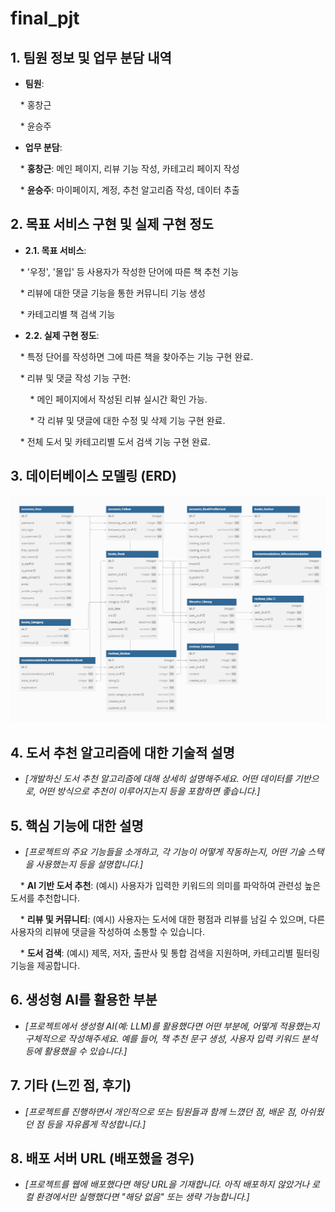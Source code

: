 # final_pjt

## 1. 팀원 정보 및 업무 분담 내역

- **팀원**:

    * 홍창근

    * 윤승주

- **업무 분담**:

    * **홍창근**: 메인 페이지, 리뷰 기능 작성, 카테고리 페이지 작성

    * **윤승주**: 마이페이지, 계정, 추천 알고리즘 작성, 데이터 추출

## 2. 목표 서비스 구현 및 실제 구현 정도

- **2.1. 목표 서비스**:

    * '우정', '몰입' 등 사용자가 작성한 단어에 따른 책 추천 기능

    * 리뷰에 대한 댓글 기능을 통한 커뮤니티 기능 생성

    * 카테고리별 책 검색 기능

- **2.2. 실제 구현 정도**:

    * 특정 단어를 작성하면 그에 따른 책을 찾아주는 기능 구현 완료.

    * 리뷰 및 댓글 작성 기능 구현:

        * 메인 페이지에서 작성된 리뷰 실시간 확인 가능.

        * 각 리뷰 및 댓글에 대한 수정 및 삭제 기능 구현 완료.

    * 전체 도서 및 카테고리별 도서 검색 기능 구현 완료.

## 3. 데이터베이스 모델링 (ERD)

![ERD](ERD.png)

## 4. 도서 추천 알고리즘에 대한 기술적 설명

- *[개발하신 도서 추천 알고리즘에 대해 상세히 설명해주세요. 어떤 데이터를 기반으로, 어떤 방식으로 추천이 이루어지는지 등을 포함하면 좋습니다.]*

## 5. 핵심 기능에 대한 설명

- *[프로젝트의 주요 기능들을 소개하고, 각 기능이 어떻게 작동하는지, 어떤 기술 스택을 사용했는지 등을 설명합니다.]*

    * **AI 기반 도서 추천**: (예시) 사용자가 입력한 키워드의 의미를 파악하여 관련성 높은 도서를 추천합니다.

    * **리뷰 및 커뮤니티**: (예시) 사용자는 도서에 대한 평점과 리뷰를 남길 수 있으며, 다른 사용자의 리뷰에 댓글을 작성하여 소통할 수 있습니다.

    * **도서 검색**: (예시) 제목, 저자, 출판사 및 통합 검색을 지원하며, 카테고리별 필터링 기능을 제공합니다.

## 6. 생성형 AI를 활용한 부분

- *[프로젝트에서 생성형 AI(예: LLM)를 활용했다면 어떤 부분에, 어떻게 적용했는지 구체적으로 작성해주세요. 예를 들어, 책 추천 문구 생성, 사용자 입력 키워드 분석 등에 활용했을 수 있습니다.]*

## 7. 기타 (느낀 점, 후기)

- *[프로젝트를 진행하면서 개인적으로 또는 팀원들과 함께 느꼈던 점, 배운 점, 아쉬웠던 점 등을 자유롭게 작성합니다.]*

## 8. 배포 서버 URL (배포했을 경우)

- *[프로젝트를 웹에 배포했다면 해당 URL을 기재합니다. 아직 배포하지 않았거나 로컬 환경에서만 실행했다면 "해당 없음" 또는 생략 가능합니다.]*